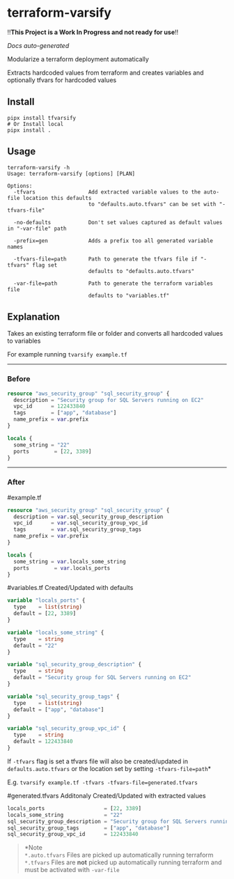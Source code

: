 # terraform-varsify
!!**This Project is a Work In Progress and not ready for use**!!

_Docs auto-generated_

Modularize a terraform deployment automatically

Extracts hardcoded values from terraform and creates variables and optionally tfvars for hardcoded values  

## Install

```
pipx install tfvarsify
# Or Install local
pipx install .
```

## Usage

```readme
terraform-varsify -h
Usage: terraform-varsify [options] [PLAN]

Options:
  -tfvars                 Add extracted variable values to the auto-file location this defaults
                          to "defaults.auto.tfvars" can be set with "-tfvars-file"
                     
  -no-defaults            Don't set values captured as default values in "-var-file" path
  
  -prefix=gen             Adds a prefix too all generated variable names
  
  -tfvars-file=path       Path to generate the tfvars file if "-tfvars" flag set
                          defaults to "defaults.auto.tfvars"
                          
  -var-file=path          Path to generate the terraform variables file
                          defaults to "variables.tf"
```

## Explanation

Takes an existing terraform file or folder and converts all hardcoded values to variables

For example running `tvarsify example.tf`

---
### Before
<!-- BEGIN_EXAMPLE_INPUT -->
```terraform
resource "aws_security_group" "sql_security_group" {
  description = "Security group for SQL Servers running on EC2"
  vpc_id      = 122433840
  tags        = ["app", "database"]
  name_prefix = var.prefix
}

locals {
  some_string = "22"
  ports        = [22, 3389]
}
```
<!-- END_EXAMPLE_INPUT -->
---
### After
#example.tf
<!-- BEGIN_GENERATED_TF -->
```terraform
resource "aws_security_group" "sql_security_group" {
  description = var.sql_security_group_description
  vpc_id      = var.sql_security_group_vpc_id
  tags        = var.sql_security_group_tags
  name_prefix = var.prefix
}

locals {
  some_string = var.locals_some_string
  ports        = var.locals_ports
}
```

#variables.tf Created/Updated with defaults
<!-- BEGIN_GENERATED_VARIABLES -->
```terraform
variable "locals_ports" {
  type    = list(string)
  default = [22, 3389]
}

variable "locals_some_string" {
  type    = string
  default = "22"
}

variable "sql_security_group_description" {
  type    = string
  default = "Security group for SQL Servers running on EC2"
}

variable "sql_security_group_tags" {
  type    = list(string)
  default = ["app", "database"]
}

variable "sql_security_group_vpc_id" {
  type    = string
  default = 122433840
}
```

If `-tfvars` flag is set a tfvars file will also be created/updated in `defaults.auto.tfvars` or the location set by setting `-tfvars-file=path`*

E.g. `tvarsify example.tf -tfvars -tfvars-file=generated.tfvars`  

#generated.tfvars Additonaly Created/Updated with extracted values
<!-- BEGIN_GENERATED_AUTO_TFVARS -->
```terraform
locals_ports                   = [22, 3389]
locals_some_string             = "22"
sql_security_group_description = "Security group for SQL Servers running on EC2"
sql_security_group_tags        = ["app", "database"]
sql_security_group_vpc_id      = 122433840

```

> *Note   
> `*.auto.tfvars` Files are picked up automatically running terraform  
> `*.tfvars` Files are **not** picked up automatically running terraform and must be activated with `-var-file`   
